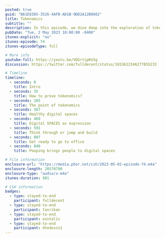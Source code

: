 ```yaml
---
posted: true
guid: "B61E8385-3526-4AFB-AD1B-9DD1A12B8602"
title: Tokenomics
subtitle: ""
description: In this episode, we dive deep into the exploration of tokenomics. We learn about the importance of intuitive understanding and creative mindset while dealing with tokenomics. We also address questions from the audience and share insights into intriguing topics such as digital spaces, smart contract languages, NFTs and how to construct future digital spaces. 
pubDate: "Tue, 2 May 2023 18:00:00 -0400"
itunes-explicit: "no"
itunes-episode: 74
itunes-episodeType: full

# More info
youtube-full: https://youtu.be/VDGrtipKU3g
discussion: https://twitter.com/fulldecent/status/1653612346277855233

# Timeline
timeline:
  - seconds: 0
    title: Intro
  - seconds: 35
    title: How to prove tokenomics?
  - seconds: 105
    title: The point of tokenomics
  - seconds: 367
    title: Healthy digital spaces
  - seconds: 469
    title: Digital SPACES as expression
  - seconds: 591
    title: Think through or jump and build
  - seconds: 807
    title: Get ready to go to office
  - seconds: 840
    title: Pooping brings people to digital spaces

# File information
enclosure-url: "https://media.phor.net/csh/2023-05-02-episode-74.m4a"
enclosure-length: 20570790
enclosure-type: "audio/x-m4a"
itunes-duration: 981

# CSH information
badges:
  - type: stayed-to-end
    participant: fulldecent
  - type: stayed-to-end
    participant: tasrikan
  - type: stayed-to-end
    participant: exstalis
  - type: stayed-to-end
    participant: dtedesco1
---
```

